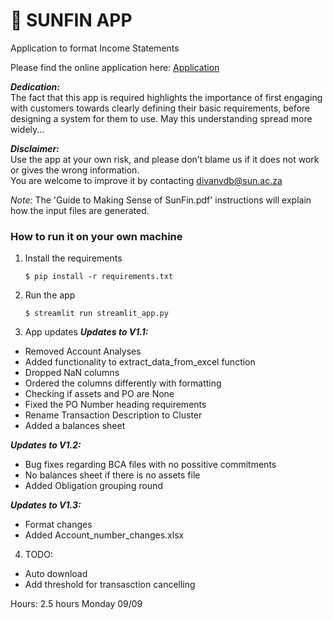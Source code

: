 # 🎈 SUNFIN APP

Application to format Income Statements

Please find the online application here: [Application](https://blank-app-awq6au0oktk.streamlit.app/)

**_Dedication:_**  
The fact that this app is required highlights the importance of first engaging with customers towards clearly defining their basic requirements, before designing a system for them to use. May this understanding spread more widely...

**_Disclaimer:_**  
Use the app at your own risk, and please don’t blame us if it does not work or gives the wrong information.  
You are welcome to improve it by contacting divanvdb@sun.ac.za 

_Note:_ The 'Guide to Making Sense of SunFin.pdf' instructions will explain how the input files are generated.

### How to run it on your own machine

1. Install the requirements

   ```
   $ pip install -r requirements.txt
   ```

2. Run the app

   ```
   $ streamlit run streamlit_app.py
   ```

3. App updates 
**_Updates to V1.1:_**  
- Removed Account Analyses  
- Added functionality to extract_data_from_excel function  
- Dropped NaN columns  
- Ordered the columns differently with formatting  
- Checking if assets and PO are None  
- Fixed the PO Number heading requirements  
- Rename Transaction Description to Cluster  
- Added a balances sheet

**_Updates to V1.2:_**  
- Bug fixes regarding BCA files with no possitive commitments
- No balances sheet if there is no assets file
- Added Obligation grouping round

**_Updates to V1.3:_**
- Format changes
- Added Account_number_changes.xlsx

4. TODO:
- Auto download
- Add threshold for transasction cancelling 

Hours:
2.5 hours Monday 09/09

